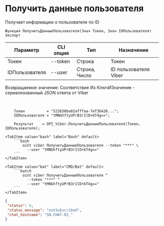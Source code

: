 ﻿---
sidebar_position: 3
---

# Получить данные пользователя
 Получает информацию о пользователе по ID



`Функция ПолучитьДанныеПользователя(Знач Токен, Знач IDПользователя) Экспорт`

  | Параметр | CLI опция | Тип | Назначение |
  |-|-|-|-|
  | Токен | --token | Строка | Токен |
  | IDПользователя | --user | Строка, Число | ID пользователя Viber |

  
  Возвращаемое значение:   Соответствие Из КлючИЗначение - сериализованный JSON ответа от Viber

<br/>




```bsl title="Пример кода"
    Токен          = "523b58ba82afffaa-7ef3b426...";
    IDПользователя = "tMNGhftyUPrB3r1lD+bT4g==";

    Результат    = OPI_Viber.ПолучитьДанныеПользователя(Токен, IDПользователя);
```
    

 <Tabs>
  
    <TabItem value="bash" label="Bash" default>
        ```bash
            oint viber ПолучитьДанныеПользователя --token "***" \
              --user "tMNGhftyUPrB3r1lD+bT4g=="
        ```
    </TabItem>
  
    <TabItem value="bat" label="CMD/Bat" default>
        ```batch
            oint viber ПолучитьДанныеПользователя ^
              --token "***" ^
              --user "tMNGhftyUPrB3r1lD+bT4g=="
        ```
    </TabItem>
</Tabs>


```json title="Результат"
{
 "status": 6,
 "status_message": "notSubscribed",
 "chat_hostname": "SN-CHAT-03_"
}
```
